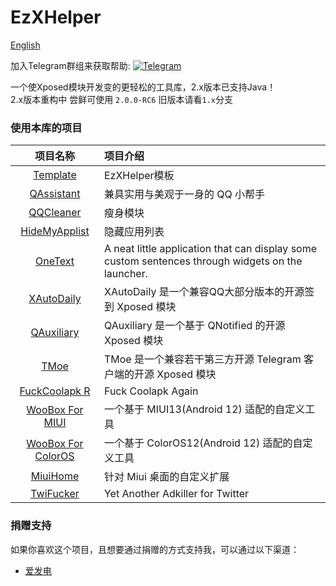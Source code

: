 # EzXHelper

[English](https://github.com/KyuubiRan/EzXHelper/blob/2.x/README_en.md)

加入Telegram群组来获取帮助: [![Telegram](https://img.shields.io/badge/Join-Telegram-blue)](https://t.me/EzXHelper)

一个使Xposed模块开发变的更轻松的工具库，2.x版本已支持Java！      
2.x版本重构中 尝鲜可使用 `2.0.0-RC6` 旧版本请看`1.x`分支

### 使用本库的项目

|                                   项目名称                                    | 项目介绍                                                                                              |
|:-------------------------------------------------------------------------:|:--------------------------------------------------------------------------------------------------|
|        [Template](https://github.com/KyuubiRan/ezxhepler-template)        | EzXHelper模板                                                                                       |
|          [QAssistant](https://github.com/KitsunePie/QAssistant)           | 兼具实用与美观于一身的 QQ 小帮手                                                                                |
|            [QQCleaner](https://github.com/KyuubiRan/QQCleaner)            | 瘦身模块                                                                                              |
|        [HideMyApplist](https://github.com/Dr-TSNG/Hide-My-Applist)        | 隐藏应用列表                                                                                            |
|          [OneText](https://github.com/lz233/OneText_For_Android)          | A neat little application that can display some custom sentences through widgets on the launcher. |
|           [XAutoDaily](https://github.com/LuckyPray/XAutoDaily)           | XAutoDaily 是一个兼容QQ大部分版本的开源签到 Xposed 模块                                                            |
|             [QAuxiliary](https://github.com/cinit/QAuxiliary)             | QAuxiliary 是一个基于 QNotified 的开源 Xposed 模块                                                          |
|                   [TMoe](https://github.com/cinit/TMoe)                   | TMoe 是一个兼容若干第三方开源 Telegram 客户端的开源 Xposed 模块                                                       |
| [FuckCoolapk R](https://github.com/Xposed-Modules-Repo/org.hello.coolapk) | Fuck Coolapk Again                                                                                |
|    [WooBox For MIUI](https://github.com/Simplicity-Team/WooBoxForMIUI)    | 一个基于 MIUI13(Android 12) 适配的自定义工具                                                                  |
| [WooBox For ColorOS](https://github.com/Simplicity-Team/WooBoxForColorOS) | 一个基于 ColorOS12(Android 12) 适配的自定义工具                                                               |
|            [MiuiHome](https://github.com/qqlittleice/MiuiHome)            | 针对 Miui 桌面的自定义扩展                                                                                  |
|             [TwiFucker](https://github.com/Dr-TSNG/TwiFucker)             | Yet Another Adkiller for Twitter                                                                  |

### 捐赠支持

如果你喜欢这个项目，且想要通过捐赠的方式支持我，可以通过以下渠道：

- [爱发电](https://afdian.net/a/kyuubiran)
